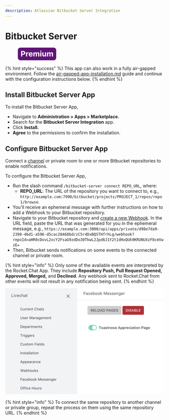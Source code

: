 ```yaml
---
description: Atlassian Bitbucket Server Integration
---
```


# Bitbucket Server

<figure><img src="../../../../.gitbook/assets/Premium.svg" alt=""><figcaption></figcaption></figure>

{% hint style="success" %}
This app can also work in a fully air-gapped environment. Follow the [air-gapped-app-installation.md](../../../../setup-and-configure/rocket.chat-air-gapped-deployment/air-gapped-app-installation.md "mention") guide and continue with the configuration instructions below.
{% endhint %}

## Install Bitbucket Server App

To install the Bitbucket Server App,

* Navigate to **Administration > Apps > Marketplace.**
* Search for the **Bitbucket Server Integration** app.
* Click **Install.**
* **Agree** to the permissions to confirm the installation.

## Configure Bitbucket Server App

Connect a [channel](../../../../use-rocket.chat/user-guides/rooms/channels/) or private room to one or more Bitbucket repositories to enable notifications.

To configure the Bitbucket Server App,&#x20;

* Run the slash command `/bitbucket-server connect REPO_URL`, where:
  * **REPO\_URL**: The URL of the repository you want to connect to, e.g., `http://example.com:7990/bitbucket/projects/PROJECT_1/repos/repo1/browse`.
* You'll receive an ephemeral message with further instructions on how to add a Webhook to your Bitbucket repository.
* Navigate to your Bitbucket repository and [create a new Webhook](https://confluence.atlassian.com/bitbucketserver/managing-webhooks-in-bitbucket-server-938025878.html). In the URL field, paste the URL that was generated for you in the ephemeral message, e.g., `https://example.com:3000/api/apps/private/d98e7da9-2398-4bd1-a596-d5cac28468bd/zC5r4DxBQSTHfrhLg/webhook?repoId=aHR0cDovL2xcY2FsaG9zdDo30TkwL2Jpd6J1Y2t1dHxQUk9KRUNUXzF8cmVwzE=`
* Then, Bitbucket sends notifications on some events to the connected channel or private room.

{% hint style="info" %}
Only some of the available events are interpreted by the Rocket.Chat App. They include **Repository Push, Pull Request Opened, Approved, Merged,** and **Declined**. Any webhook sent to Rocket.Chat from other events will not result in any notification being sent.
{% endhint %}

![Example of chosen events](../../../../.gitbook/assets/image3.png)

{% hint style="info" %}
To connect the same repository to another channel or private group, repeat the process on them using the same repository URL.
{% endhint %}
